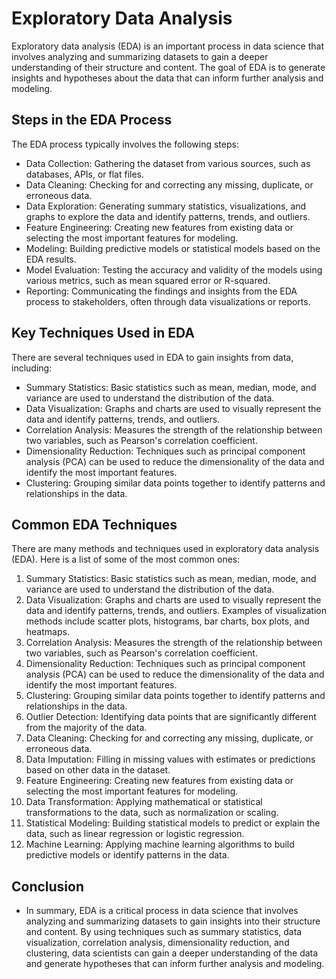 # Exploratory Data Analysis
Exploratory data analysis (EDA) is an important process in data science that involves analyzing and summarizing datasets to gain a deeper understanding of their structure and content. The goal of EDA is to generate insights and hypotheses about the data that can inform further analysis and modeling.

## Steps in the EDA Process
The EDA process typically involves the following steps:

- Data Collection: Gathering the dataset from various sources, such as databases, APIs, or flat files.
- Data Cleaning: Checking for and correcting any missing, duplicate, or erroneous data.
- Data Exploration: Generating summary statistics, visualizations, and graphs to explore the data and identify patterns, trends, and outliers.
- Feature Engineering: Creating new features from existing data or selecting the most important features for modeling.
- Modeling: Building predictive models or statistical models based on the EDA results.
- Model Evaluation: Testing the accuracy and validity of the models using various metrics, such as mean squared error or R-squared.
- Reporting: Communicating the findings and insights from the EDA process to stakeholders, often through data visualizations or reports.

## Key Techniques Used in EDA
There are several techniques used in EDA to gain insights from data, including:

- Summary Statistics: Basic statistics such as mean, median, mode, and variance are used to understand the distribution of the data.
- Data Visualization: Graphs and charts are used to visually represent the data and identify patterns, trends, and outliers.
- Correlation Analysis: Measures the strength of the relationship between two variables, such as Pearson's correlation coefficient.
- Dimensionality Reduction: Techniques such as principal component analysis (PCA) can be used to reduce the dimensionality of the data and identify the most important features.
- Clustering: Grouping similar data points together to identify patterns and relationships in the data.

## Common EDA Techniques
There are many methods and techniques used in exploratory data analysis (EDA). Here is a list of some of the most common ones:

1. Summary Statistics: Basic statistics such as mean, median, mode, and variance are used to understand the distribution of the data.
2. Data Visualization: Graphs and charts are used to visually represent the data and identify patterns, trends, and outliers. Examples of visualization methods include scatter plots, histograms, bar charts, box plots, and heatmaps.
3. Correlation Analysis: Measures the strength of the relationship between two variables, such as Pearson's correlation coefficient.
4. Dimensionality Reduction: Techniques such as principal component analysis (PCA) can be used to reduce the dimensionality of the data and identify the most important features.
5. Clustering: Grouping similar data points together to identify patterns and relationships in the data.
6. Outlier Detection: Identifying data points that are significantly different from the majority of the data.
7. Data Cleaning: Checking for and correcting any missing, duplicate, or erroneous data.
8. Data Imputation: Filling in missing values with estimates or predictions based on other data in the dataset.
9. Feature Engineering: Creating new features from existing data or selecting the most important features for modeling.
10. Data Transformation: Applying mathematical or statistical transformations to the data, such as normalization or scaling.
11. Statistical Modeling: Building statistical models to predict or explain the data, such as linear regression or logistic regression.
12. Machine Learning: Applying machine learning algorithms to build predictive models or identify patterns in the data.

## Conclusion
- In summary, EDA is a critical process in data science that involves analyzing and summarizing datasets to gain insights into their structure and content. By using techniques such as summary statistics, data visualization, correlation analysis, dimensionality reduction, and clustering, data scientists can gain a deeper understanding of the data and generate hypotheses that can inform further analysis and modeling.